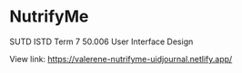 # NutrifyMe
SUTD ISTD Term 7 50.006 User Interface Design

View link: https://valerene-nutrifyme-uidjournal.netlify.app/
